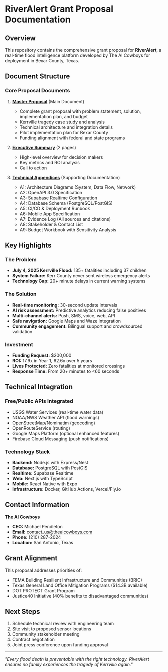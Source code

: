 # RiverAlert Grant Proposal Documentation

## Overview

This repository contains the comprehensive grant proposal for **RiverAlert**, a real-time flood intelligence platform developed by The AI Cowboys for deployment in Bexar County, Texas.

## Document Structure

### Core Proposal Documents

1. **[Master Proposal](./01_master_proposal.md)** (Main Document)
   - Complete grant proposal with problem statement, solution, implementation plan, and budget
   - Kerrville tragedy case study and analysis
   - Technical architecture and integration details
   - Pilot implementation plan for Bexar County
   - Funding alignment with federal and state programs

2. **[Executive Summary](./executive_summary.md)** (2 pages)
   - High-level overview for decision makers
   - Key metrics and ROI analysis
   - Call to action

3. **[Technical Appendices](./appendices.md)** (Supporting Documentation)
   - A1: Architecture Diagrams (System, Data Flow, Network)
   - A2: OpenAPI 3.0 Specification
   - A3: Supabase Realtime Configuration
   - A4: Database Schema (PostgreSQL/PostGIS)
   - A5: CI/CD & Deployment Runbook
   - A6: Mobile App Specification
   - A7: Evidence Log (All sources and citations)
   - A8: Stakeholder & Contact List
   - A9: Budget Workbook with Sensitivity Analysis

## Key Highlights

### The Problem
- **July 4, 2025 Kerrville Flood:** 135+ fatalities including 37 children
- **System Failure:** Kerr County never sent wireless emergency alerts
- **Technology Gap:** 20+ minute delays in current warning systems

### The Solution
- **Real-time monitoring:** 30-second update intervals
- **AI risk assessment:** Predictive analytics reducing false positives
- **Multi-channel alerts:** Push, SMS, voice, web, API
- **Safe navigation:** Google Maps and Waze integration
- **Community engagement:** Bilingual support and crowdsourced validation

### Investment
- **Funding Request:** $200,000
- **ROI:** 17.9x in Year 1, 62.6x over 5 years
- **Lives Protected:** Zero fatalities at monitored crossings
- **Response Time:** From 20+ minutes to <60 seconds

## Technical Integration

### Free/Public APIs Integrated
- USGS Water Services (real-time water data)
- NOAA/NWS Weather API (flood warnings)
- OpenStreetMap/Nominatim (geocoding)
- OpenRouteService (routing)
- Google Maps Platform (optional enhanced features)
- Firebase Cloud Messaging (push notifications)

### Technology Stack
- **Backend:** Node.js with Express/Nest
- **Database:** PostgreSQL with PostGIS
- **Realtime:** Supabase Realtime
- **Web:** Next.js with TypeScript
- **Mobile:** React Native with Expo
- **Infrastructure:** Docker, GitHub Actions, Vercel/Fly.io

## Contact Information

**The AI Cowboys**
- **CEO:** Michael Pendleton
- **Email:** contact_us@theaicowboys.com
- **Phone:** (210) 287-2024
- **Location:** San Antonio, Texas

## Grant Alignment

This proposal addresses priorities of:
- FEMA Building Resilient Infrastructure and Communities (BRIC)
- Texas General Land Office Mitigation Programs ($14.3B available)
- DOT PROTECT Grant Program
- Justice40 Initiative (40% benefits to disadvantaged communities)

## Next Steps

1. Schedule technical review with engineering team
2. Site visit to proposed sensor locations
3. Community stakeholder meeting
4. Contract negotiation
5. Joint press conference upon funding approval

---

*"Every flood death is preventable with the right technology. RiverAlert ensures no family experiences the tragedy of Kerrville again."*